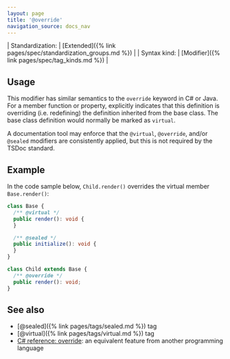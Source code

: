 ```yaml
---
layout: page
title: '@override'
navigation_source: docs_nav
---
```


| Standardization: | [Extended]({% link pages/spec/standardization_groups.md %}) |
| Syntax kind: | [Modifier]({% link pages/spec/tag_kinds.md %}) |


## Usage

This modifier has similar semantics to the `override` keyword in C# or Java.  For a member function or property,
explicitly indicates that this definition is overriding (i.e. redefining) the definition inherited from the
base class. The base class definition would normally be marked as `virtual`.

A documentation tool may enforce that the `@virtual`, `@override`, and/or `@sealed` modifiers are consistently
applied, but this is not required by the TSDoc standard.


## Example

In the code sample below, `Child.render()` overrides the virtual member `Base.render()`:

```ts
class Base {
  /** @virtual */
  public render(): void {
  }

  /** @sealed */
  public initialize(): void {
  }
}

class Child extends Base {
  /** @override */
  public render(): void;
}
```


## See also

- [@sealed]({% link pages/tags/sealed.md %}) tag
- [@virtual]({% link pages/tags/virtual.md %}) tag
- [C# reference: override](https://docs.microsoft.com/en-us/dotnet/csharp/language-reference/keywords/override):
  an equivalent feature from another programming language
